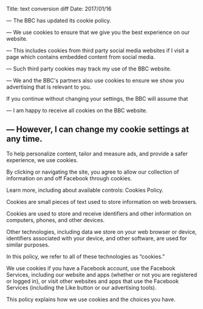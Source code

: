 Title: text conversion diff
Date: 2017/01/16

— The BBC has updated its cookie policy.

— We use cookies to ensure that we give you the best experience on our website.

— This includes cookies from third party social media websites if I visit a page which contains embedded content from social media.

— Such third party cookies may track my use of the BBC website.

— We and the BBC's partners also use cookies to ensure we show you advertising that is relevant to you.

If you continue without changing your settings, the BBC will assume that

— I am happy to receive all cookies on the BBC website.

— However, I can change my cookie settings at any time. 
---

To help personalize content, tailor and measure ads, and provide a safer experience, we use cookies.

By clicking or navigating the site, you agree to allow our collection of information on and off Facebook through cookies.

Learn more, including about available controls: Cookies Policy.

Cookies are small pieces of text used to store information on web browsers.

Cookies are used to store and receive identifiers and other information on computers, phones, and other devices.

Other technologies, including data we store on your web browser or device, identifiers associated with your device, and other software, are used for similar purposes.

In this policy, we refer to all of these technologies as “cookies.”

We use cookies if you have a Facebook account, use the Facebook Services, including our website and apps (whether or not you are registered or logged in), or visit other websites and apps that use the Facebook Services (including the Like button or our advertising tools).

This policy explains how we use cookies and the choices you have.
